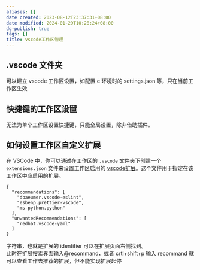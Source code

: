 ```yaml
---
aliases: []
date created: 2023-08-12T23:37:31+08:00
date modified: 2024-01-29T10:28:24+08:00
dg-publish: true
tags: []
title: vscode工作区管理
---
```


## .vscode 文件夹
可以建立 vscode 工作区设置，如配置 c 环境时的 settings.json 等，只在当前工作区生效

## 快捷键的工作区设置
无法为单个工作区设置快捷键，只能全局设置，除非借助插件。

## 如何设置工作区自定义扩展
在 VSCode 中，你可以通过在工作区的 `.vscode` 文件夹下创建一个 `extensions.json` 文件来设置工作区启用的 [vscode扩展](vscode扩展.md)。这个文件用于指定在该工作区中应启用的扩展。

```
{
  "recommendations": [
    "dbaeumer.vscode-eslint",
    "esbenp.prettier-vscode",
    "ms-python.python"
  ],
  "unwantedRecommendations": [
    "redhat.vscode-yaml"
  ]
}

```
字符串，也就是扩展的 identifier 可以在扩展页面右侧找到。  
此时在扩展搜索界面输入@recommand，或者 crtl+shift+p 输入 recommand 就可以查看工作去推荐的扩展，但不能实现扩展起停
